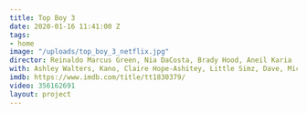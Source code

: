 ```yaml
---
title: Top Boy 3
date: 2020-01-16 11:41:00 Z
tags:
- home
image: "/uploads/top_boy_3_netflix.jpg"
director: Reinaldo Marcus Green, Nia DaCosta, Brady Hood, Aneil Karia
with: Ashley Walters, Kano, Claire Hope-Ashitey, Little Simz, Dave, Michael Ward
imdb: https://www.imdb.com/title/tt1830379/
video: 356162691
layout: project
---
```


